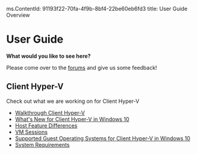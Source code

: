 ms.ContentId: 91193f22-70fa-4f9b-8bf4-22be60eb6fd3
title: User Guide Overview

# User Guide #

**What would you like to see here?**

Please come over to the [forums](https://technetappsmain.redmond.corp.microsoft.com/Forums/windowsserver/en-US/home) and give us some feedback!

## Client Hyper-V ##
Check out what we are working on for Client Hyper-V
- [Walkthrough Client Hyper-V](clienthyperv\quick_start\walkthrough_client_hyperv.md)
- [What's New for Client Hyper-V in Windows 10](clienthyperv\about\whats_new.md)
- [Host Feature Differences](clienthyperv\about\SKUDifferences.md)
- [VM Sessions](clienthyperv\about\vmsession.md)
- [Supported Guest Operating Systems for Client Hyper-V in Windows 10](clienthyperv\about\supported_guest_os.md)
- [System Requirements](clienthyperv\about\system_requirements.md)


